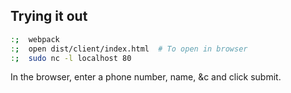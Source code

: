 ## Trying it out

```bash
:;  webpack
:;  open dist/client/index.html  # To open in browser
:;  sudo nc -l localhost 80
```

In the browser, enter a phone number, name, &c and click submit.
